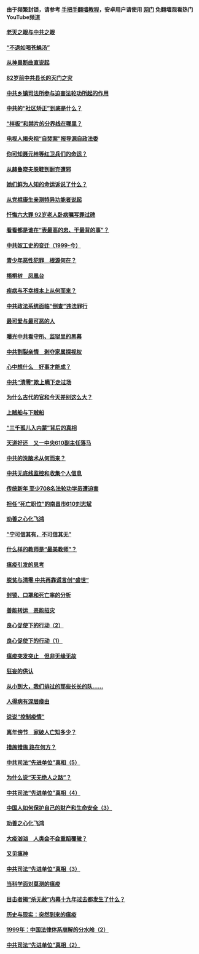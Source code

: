 #### 由于频繁封锁，请参考 [手把手翻墙教程](https://github.com/gfw-breaker/guides/wiki/)，安卓用户请使用 [网门](https://github.com/gfw-breaker/nogfw/blob/master/dl.md?t=04161301) 免翻墙观看热门YouTube频道 

#### [老天之眼与中共之眼](../pages/19/423378.md?t=04161301) 

#### [“不退如喝苍蝇汤”](../pages/19/423287.md?t=04161301) 

#### [从神兽断曲直说起](../pages/19/423201.md?t=04161301) 

#### [82岁前中共县长的灭门之灾](../pages/19/423055.md?t=04161301) 

#### [中共乡镇司法所参与迫害法轮功所起的作用](../pages/19/423064.md?t=04161301) 

#### [中共的“社区矫正”到底是什么？](../pages/19/422870.md?t=04161301) 

#### [“样板”和禁片的分界线在哪里？](../pages/19/422704.md?t=04161301) 

#### [电视人揭央视“自焚案”报导源自政法委](../pages/19/422770.md?t=04161301) 

#### [你可知聂元梓等红卫兵们的命运？](../pages/19/422848.md?t=04161301) 

#### [从赫鲁晓夫脱鞋到耐克遭邪](../pages/19/422826.md?t=04161301) 

#### [她们鲜为人知的命运诉说了什么？](../pages/19/422754.md?t=04161301) 

#### [从党棍康生亲测特异功能者说起](../pages/19/422657.md?t=04161301) 

#### [忏悔六大罪 92岁老人卧病嘱写罪过碑](../pages/19/422750.md?t=04161301) 

#### [看看都是谁在“表最高的忠、干最背的事”？](../pages/19/422703.md?t=04161301) 

#### [中共奴工史的变迁（1999-今）](../pages/19/422656.md?t=04161301) 

#### [青少年恶性犯罪　根源何在？](../pages/19/422449.md?t=04161301) 

#### [梧桐树　凤凰台](../pages/19/422442.md?t=04161301) 

#### [疾病与不幸根本上从何而来？](../pages/19/422438.md?t=04161301) 

#### [中共政法系统面临“倒查”违法罪行](../pages/19/422497.md?t=04161301) 

#### [最可爱与最可恶的人](../pages/19/422448.md?t=04161301) 

#### [曝光中共看守所、监狱里的黑幕](../pages/19/422390.md?t=04161301) 

#### [中共割裂亲情　剥夺家属探视权](../pages/19/422364.md?t=04161301) 

#### [心中想什么　好事才能成？](../pages/19/422318.md?t=04161301) 

#### [中共“清零”欺上瞒下走过场](../pages/19/422306.md?t=04161301) 

#### [为什么古代的官和今天差别这么大？](../pages/19/422228.md?t=04161301) 

#### [上贼船与下贼船](../pages/19/422276.md?t=04161301) 

#### [“三千孤儿入内蒙”背后的真相](../pages/19/422229.md?t=04161301) 

#### [天道好还　又一中央610副主任落马](../pages/19/422155.md?t=04161301) 

#### [中共的洗脑术从何而来？](../pages/19/422154.md?t=04161301) 

#### [中共无底线监控和收集个人信息](../pages/19/422039.md?t=04161301) 

#### [传统新年 至少708名法轮功学员遭迫害](../pages/19/421946.md?t=04161301) 

#### [担任“死亡职位”的南昌市610刘志斌](../pages/19/421957.md?t=04161301) 

#### [劝善之心化飞鸿](../pages/19/421164.md?t=04161301) 

#### [“宁可信其有，不可信其无”](../pages/19/421691.md?t=04161301) 

#### [什么样的教师是“最美教师”？](../pages/19/421755.md?t=04161301) 

#### [瘟疫引发的思考](../pages/19/421594.md?t=04161301) 

#### [脱贫与清零 中共再靠谎言创“盛世”](../pages/19/421590.md?t=04161301) 

#### [封锁、口罩和死亡率的分析](../pages/19/421495.md?t=04161301) 

#### [善能转运　恶能招灾](../pages/19/421334.md?t=04161301) 

#### [良心促使下的行动（2）](../pages/19/421361.md?t=04161301) 

#### [良心促使下的行动（1）](../pages/19/421302.md?t=04161301) 

#### [瘟疫突发突止　但非无缘无故](../pages/19/421281.md?t=04161301) 

#### [狂妄的供认](../pages/19/421199.md?t=04161301) 

#### [从小到大，我们排过的那些长长的队……](../pages/19/421243.md?t=04161301) 

#### [人得病有深层缘由](../pages/19/420864.md?t=04161301) 

#### [说说“控制疫情”](../pages/19/420831.md?t=04161301) 

#### [离年傍节　家破人亡知多少？](../pages/19/420563.md?t=04161301) 

#### [措施错施  路在何方？](../pages/19/420076.md?t=04161301) 

#### [中共司法“先进单位”真相（5）](../pages/19/419453.md?t=04161301) 

#### [为什么说“天无绝人之路”？](../pages/19/419618.md?t=04161301) 

#### [中共司法“先进单位”真相（4）](../pages/19/419452.md?t=04161301) 

#### [中国人如何保护自己的财产和生命安全（3）](../pages/19/419405.md?t=04161301) 

#### [劝善之心化飞鸿](../pages/19/418758.md?t=04161301) 

#### [大疫汹汹　人类会不会重蹈覆辙？](../pages/19/419691.md?t=04161301) 

#### [又见瘟神](../pages/19/419225.md?t=04161301) 

#### [中共司法“先进单位”真相（3）](../pages/19/419451.md?t=04161301) 

#### [当科学面对莫测的瘟疫](../pages/19/419625.md?t=04161301) 

#### [目击者揭“杀无赦”内幕十九年过去都发生了什么？](../pages/19/419617.md?t=04161301) 

#### [历史与现实：突然到来的瘟疫](../pages/19/419619.md?t=04161301) 

#### [1999年：中国法律体系崩解的分水岭（2）](../pages/19/419455.md?t=04161301) 

#### [中共司法“先进单位”真相（2）](../pages/19/419450.md?t=04161301) 

